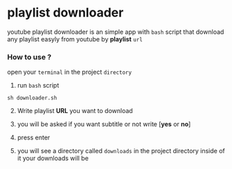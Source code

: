 # playlist downloader
youtube playlist downloader is an simple app with `bash` script that download any playlist easyly
from youtube by **playlist** `url`
### How to use ?
open your `terminal` in the project `directory`

1. run `bash` script
```
sh downloader.sh
```

2. Write playlist **URL** you want to download

3. you will be asked if you want subtitle or not write [**yes** or **no**]

4. press enter

5. you will see a directory called `downloads` in the project directory inside of it your downloads will be

